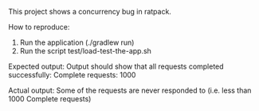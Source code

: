 This project shows a concurrency bug in ratpack.

How to reproduce:

1. Run the application (./gradlew run)
2. Run the script test/load-test-the-app.sh

Expected output:
    Output should show that all requests completed successfully:
    Complete requests:      1000

Actual output:
    Some of the requests are never responded to (i.e. less than 1000 Complete requests)